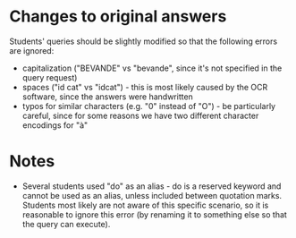 # Changes to original answers
Students' queries should be slightly modified so that the following errors are ignored:
- capitalization ("BEVANDE" vs "bevande", since it's not specified in the query request)
- spaces ("id cat" vs "idcat") - this is most likely caused by the OCR software, since the answers were handwritten
- typos for similar characters (e.g. "0" instead of "O") - be particularly careful, since for some reasons we have two different character encodings for "à"

# Notes
- Several students used "do" as an alias - do is a reserved keyword and cannot be used as an alias, unless included between quotation marks. Students most likely are not aware of this specific scenario, so it is reasonable to ignore this error (by renaming it to something else so that the query can execute).